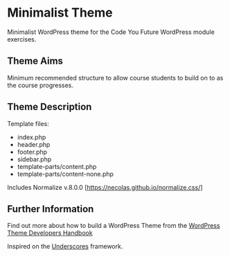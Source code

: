 # Minimalist Theme

Minimalist WordPress theme for the Code You Future WordPress module exercises.

## Theme Aims

Minimum recommended structure to allow course students to build on to as the course progresses.

## Theme Description

Template files:
* index.php
* header.php
* footer.php
* sidebar.php
* template-parts/content.php
* template-parts/content-none.php

Includes Normalize v.8.0.0 [https://necolas.github.io/normalize.css/]

## Further Information

Find out more about how to build a WordPress Theme from the [WordPress Theme Developers Handbook](https://developer.wordpress.org/themes/)

Inspired on the [Underscores](https://underscores.me/) framework.
